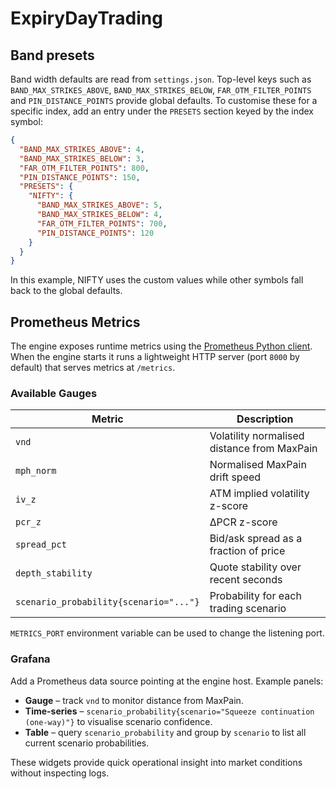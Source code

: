 # ExpiryDayTrading

## Band presets

Band width defaults are read from `settings.json`.  Top-level keys such as
`BAND_MAX_STRIKES_ABOVE`, `BAND_MAX_STRIKES_BELOW`, `FAR_OTM_FILTER_POINTS`
and `PIN_DISTANCE_POINTS` provide global defaults.  To customise these for a
specific index, add an entry under the `PRESETS` section keyed by the index
symbol:

```json
{
  "BAND_MAX_STRIKES_ABOVE": 4,
  "BAND_MAX_STRIKES_BELOW": 3,
  "FAR_OTM_FILTER_POINTS": 800,
  "PIN_DISTANCE_POINTS": 150,
  "PRESETS": {
    "NIFTY": {
      "BAND_MAX_STRIKES_ABOVE": 5,
      "BAND_MAX_STRIKES_BELOW": 4,
      "FAR_OTM_FILTER_POINTS": 700,
      "PIN_DISTANCE_POINTS": 120
    }
  }
}
```

In this example, NIFTY uses the custom values while other symbols fall back to
the global defaults.

## Prometheus Metrics

The engine exposes runtime metrics using the [Prometheus Python client](https://github.com/prometheus/client_python). When the engine starts it runs a lightweight HTTP server (port `8000` by default) that serves metrics at `/metrics`.

### Available Gauges

| Metric | Description |
| --- | --- |
| `vnd` | Volatility normalised distance from MaxPain |
| `mph_norm` | Normalised MaxPain drift speed |
| `iv_z` | ATM implied volatility z-score |
| `pcr_z` | ΔPCR z-score |
| `spread_pct` | Bid/ask spread as a fraction of price |
| `depth_stability` | Quote stability over recent seconds |
| `scenario_probability{scenario="..."}` | Probability for each trading scenario |

`METRICS_PORT` environment variable can be used to change the listening port.

### Grafana

Add a Prometheus data source pointing at the engine host. Example panels:

* **Gauge** – track `vnd` to monitor distance from MaxPain.
* **Time-series** – `scenario_probability{scenario="Squeeze continuation (one-way)"}` to visualise scenario confidence.
* **Table** – query `scenario_probability` and group by `scenario` to list all current scenario probabilities.

These widgets provide quick operational insight into market conditions without inspecting logs.
